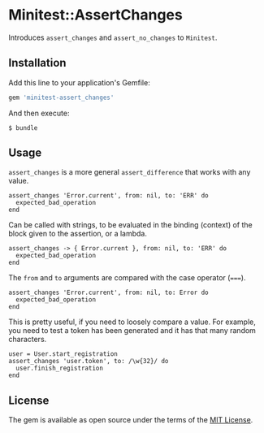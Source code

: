 # Minitest::AssertChanges

Introduces `assert_changes` and `assert_no_changes` to `Minitest`.

## Installation

Add this line to your application's Gemfile:

```ruby
gem 'minitest-assert_changes'
```

And then execute:

    $ bundle

## Usage

`assert_changes` is a more general `assert_difference` that works with any
value.

    assert_changes 'Error.current', from: nil, to: 'ERR' do
      expected_bad_operation
    end

Can be called with strings, to be evaluated in the binding (context) of
the block given to the assertion, or a lambda.

    assert_changes -> { Error.current }, from: nil, to: 'ERR' do
      expected_bad_operation
    end

The `from` and `to` arguments are compared with the case operator (`===`).

    assert_changes 'Error.current', from: nil, to: Error do
      expected_bad_operation
    end

This is pretty useful, if you need to loosely compare a value. For example,
you need to test a token has been generated and it has that many random
characters.

    user = User.start_registration
    assert_changes 'user.token', to: /\w{32}/ do
      user.finish_registration
    end

## License

The gem is available as open source under the terms of the [MIT
License](http://opensource.org/licenses/MIT).
